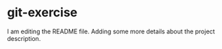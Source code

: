 # git-exercise

I am editing the README file. Adding some more details about the project description.

